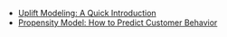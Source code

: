 * [Uplift Modeling: A Quick Introduction](https://towardsdatascience.com/a-quick-uplift-modeling-introduction-6e14de32bfe0)
* [Propensity Model: How to Predict Customer Behavior](https://bettermarketing.pub/propensity-model-how-to-predict-customer-behavior-2e2e1a51bceb)
